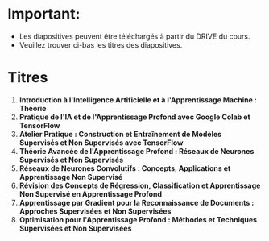 # Important: 
- Les diapositives peuvent être téléchargés à partir du DRIVE du cours.
- Veuillez trouver ci-bas les titres des diapositives.
  
# Titres
1. **Introduction à l'Intelligence Artificielle et à l'Apprentissage Machine : Théorie**
2. **Pratique de l'IA et de l'Apprentissage Profond avec Google Colab et TensorFlow**
3. **Atelier Pratique : Construction et Entraînement de Modèles Supervisés et Non Supervisés avec TensorFlow**
4. **Théorie Avancée de l'Apprentissage Profond : Réseaux de Neurones Supervisés et Non Supervisés**
5. **Réseaux de Neurones Convolutifs : Concepts, Applications et Apprentissage Non Supervisé**
6. **Révision des Concepts de Régression, Classification et Apprentissage Non Supervisé en Apprentissage Profond**
7. **Apprentissage par Gradient pour la Reconnaissance de Documents : Approches Supervisées et Non Supervisées**
8. **Optimisation pour l'Apprentissage Profond : Méthodes et Techniques Supervisées et Non Supervisées**

